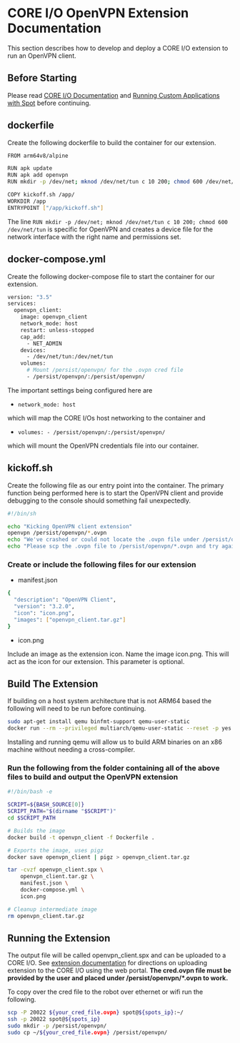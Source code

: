<!--
Copyright (c) 2023 Boston Dynamics, Inc.  All rights reserved.

Downloading, reproducing, distributing or otherwise using the SDK Software
is subject to the terms and conditions of the Boston Dynamics Software
Development Kit License (20191101-BDSDK-SL).
-->

# CORE I/O OpenVPN Extension Documentation

This section describes how to develop and deploy a CORE I/O extension to run an OpenVPN client.

## Before Starting

Please read [CORE I/O Documentation](coreio_documentation.md) and [Running Custom Applications with Spot](docker_containers.md) before continuing.

## dockerfile

Create the following dockerfile to build the container for our extension.

```sh
FROM arm64v8/alpine

RUN apk update
RUN apk add openvpn
RUN mkdir -p /dev/net; mknod /dev/net/tun c 10 200; chmod 600 /dev/net/tun

COPY kickoff.sh /app/
WORKDIR /app
ENTRYPOINT ["/app/kickoff.sh"]
```

The line `RUN mkdir -p /dev/net; mknod /dev/net/tun c 10 200; chmod 600 /dev/net/tun` is specific for OpenVPN and creates a device file for the network interface with the right name and permissions set.

## docker-compose.yml

Create the following docker-compose file to start the container for our extension.

```sh
version: "3.5"
services:
  openvpn_client:
    image: openvpn_client
    network_mode: host
    restart: unless-stopped
    cap_add:
      - NET_ADMIN
    devices:
      - /dev/net/tun:/dev/net/tun
    volumes:
      # Mount /persist/openvpn/ for the .ovpn cred file
      - /persist/openvpn/:/persist/openvpn/
```

The important settings being configured here are

- `network_mode: host`

which will map the CORE I/Os host networking to the container and

- `volumes: - /persist/openvpn/:/persist/openvpn/`

which will mount the OpenVPN credentials file into our container.

## kickoff.sh

Create the following file as our entry point into the container. The primary function being performed here is to start the OpenVPN client and provide debugging to the console should something fail unexpectedly.

```sh
#!/bin/sh

echo "Kicking OpenVPN client extension"
openvpn /persist/openvpn/*.ovpn
echo "We've crashed or could not locate the .ovpn file under /persist/openvpn/"
echo "Please scp the .ovpn file to /persist/openvpn/*.ovpn and try again"
```

### Create or include the following files for our extension

- manifest.json

```sh
{
  "description": "OpenVPN Client",
  "version": "3.2.0",
  "icon": "icon.png",
  "images": ["openvpn_client.tar.gz"]
}
```

- icon.png

Include an image as the extension icon. Name the image icon.png. This will act as the icon for our extension. This parameter is optional.

## Build The Extension

If building on a host system architecture that is not ARM64 based the following will need to be run before continuing.

```sh
sudo apt-get install qemu binfmt-support qemu-user-static
docker run --rm --privileged multiarch/qemu-user-static --reset -p yes
```

Installing and running qemu will allow us to build ARM binaries on an x86 machine without needing a cross-compiler.

### Run the following from the folder containing all of the above files to build and output the OpenVPN extension

```sh
#!/bin/bash -e

SCRIPT=${BASH_SOURCE[0]}
SCRIPT_PATH="$(dirname "$SCRIPT")"
cd $SCRIPT_PATH

# Builds the image
docker build -t openvpn_client -f Dockerfile .

# Exports the image, uses pigz
docker save openvpn_client | pigz > openvpn_client.tar.gz

tar -cvzf openvpn_client.spx \
    openvpn_client.tar.gz \
    manifest.json \
    docker-compose.yml \
    icon.png

# Cleanup intermediate image
rm openvpn_client.tar.gz
```

## Running the Extension

The output file will be called openvpn_client.spx and can be uploaded to a CORE I/O. See [extension documentation](docker_containers#install-extension-using-web-portal) for directions on uploading extension to the CORE I/O using the web portal.
**The cred.ovpn file must be provided by the user and placed under /persist/openvpn/\*.ovpn to work.**

To copy over the cred file to the robot over ethernet or wifi run the following.

```sh
scp -P 20022 ${your_cred_file.ovpn} spot@${spots_ip}:~/
ssh -p 20022 spot@${spots_ip}
sudo mkdir -p /persist/openvpn/
sudo cp ~/${your_cred_file.ovpn} /persist/openvpn/
```
